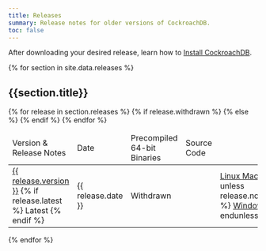 ```yaml
---
title: Releases
summary: Release notes for older versions of CockroachDB.
toc: false
---
```


After downloading your desired release, learn how to [Install CockroachDB](install-cockroachdb.html).

{% for section in site.data.releases %}
## {{section.title}}
<table class="release-table">
<thead>
<tr>
  <td>Version &amp; Release Notes</td>
  <td>Date</td>
  <td class="os-release-cell">Precompiled 64-bit Binaries</td>
  <td>Source Code</td>
</tr>
</thead>

<tbody>
{% for release in section.releases %}
    <tr {% if release.latest %}class="latest"{% endif %}>
        <td>
            <a href="{{ release.version }}.html">{{ release.version }}</a>
            {% if release.latest %}
                <span class="badge">Latest</span>
            {% endif %}
        </td>
        <td>{{ release.date }}</td>
        {% if release.withdrawn %}
            <td class="os-release-cell"><span class="badge badge-gray">Withdrawn</span></td>
            <td></td>
        {% else %}
            <td class="os-release-cell">
                <a class="os-release-link" href="https://binaries.cockroachdb.com/cockroach-{{ release.version }}.linux-amd64.tgz">
                    <i class="fa fa-linux" aria-hidden="true"></i> Linux
                </a>
                <wbr>
                <a class="os-release-link" href="https://binaries.cockroachdb.com/cockroach-{{ release.version }}.darwin-10.9-amd64.tgz">
                    <i class="fa fa-apple" aria-hidden="true"></i> Mac
                </a>
                {% unless release.no_windows %}
                    <wbr>
                    <a class="os-release-link" href="https://binaries.cockroachdb.com/cockroach-{{ release.version }}.windows-6.2-amd64.zip">
                        <i class="fa fa-windows" aria-hidden="true"></i> Windows
                    </a>
                {% endunless %}
            </td>
            <td>
                {% unless release.no_source %}
                <a href="https://binaries.cockroachdb.com/cockroach-{{ release.version }}.src.tgz">
                    <i class="fa fa-file-archive-o" aria-hidden="true"></i> Source
                </a>
                {% endunless %}
            </td>
        {% endif %}
    </tr>
{% endfor %}
</tbody>
</table>
{% endfor %}
